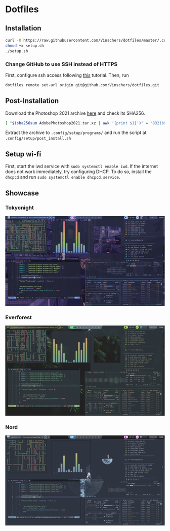 # Dotfiles

## Installation

```sh
curl -O https://raw.githubusercontent.com/Vinschers/dotfiles/master/.config/setup/setup.sh
chmod +x setup.sh
./setup.sh
```

### Change GitHub to use SSH instead of HTTPS

First, configure ssh access following
[this](https://docs.github.com/en/authentication/connecting-to-github-with-ssh/generating-a-new-ssh-key-and-adding-it-to-the-ssh-agent)
tutorial. Then, run

```sh
dotfiles remote set-url origin git@github.com:Vinschers/dotfiles.git
```

## Post-Installation

Download the Photoshop 2021 archive [here](https://qiwi.gg/file/kMnq2220-AdobePhotoshop2021) and check its SHA256.

```sh
[ "$(sha256sum AdobePhotoshop2021.tar.xz | awk '{print $1}')" = "8321b969161f2d2ad736067320d493c5b6ae579eaab9400cd1fda6871af2c033" ] && echo ok
```

Extract the archive to `.config/setup/programs/` and run the script at `.config/setup/post_install.sh`

## Setup wi-fi

First, start the iwd service with `sudo systemctl enable iwd`.
If the internet does not work immediately, try configuring DHCP.
To do so, install the `dhcpcd` and run `sudo systemctl enable dhcpcd.service`.

## Showcase

### Tokyonight

![img](.local/share/pictures/tokyonight.png)

### Everforest

![img](.local/share/pictures/everforest.png)

### Nord

![img](.local/share/pictures/nord.png)
